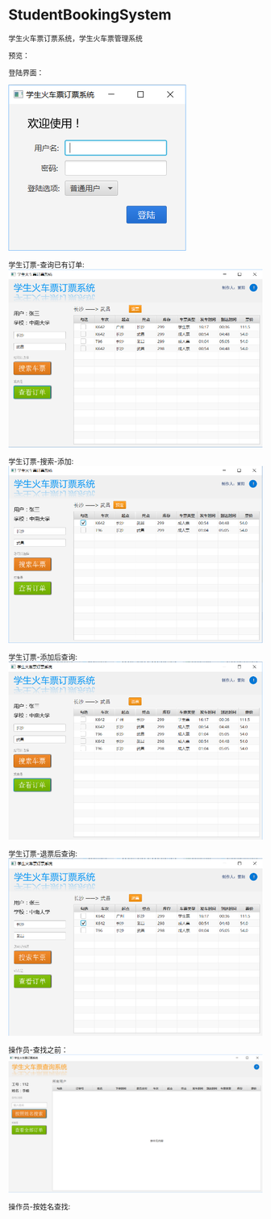 # StudentBookingSystem
学生火车票订票系统，学生火车票管理系统

预览：

登陆界面：

![](https://github.com/PhoeBe-NanMu/StudentBookingSystem/blob/master/pics/loginIn.PNG)

学生订票-查询已有订单:
![](https://github.com/PhoeBe-NanMu/StudentBookingSystem/blob/master/pics/%E5%AD%A6%E7%94%9F%E8%AE%A2%E7%A5%A8-%E6%9F%A5%E8%AF%A2.PNG)

学生订票-搜索-添加:
![](https://github.com/PhoeBe-NanMu/StudentBookingSystem/blob/master/pics/%E5%AD%A6%E7%94%9F%E8%AE%A2%E7%A5%A8-%E6%90%9C%E7%B4%A2.PNG)

学生订票-添加后查询:
![](https://github.com/PhoeBe-NanMu/StudentBookingSystem/blob/master/pics/%E5%AD%A6%E7%94%9F%E8%AE%A2%E7%A5%A8-%E6%B7%BB%E5%8A%A0%E5%90%8E%E6%9F%A5%E8%AF%A2.PNG)

学生订票-退票后查询:
![](https://github.com/PhoeBe-NanMu/StudentBookingSystem/blob/master/pics/%E5%AD%A6%E7%94%9F%E8%AE%A2%E7%A5%A8-%E9%80%80%E7%A5%A8%E5%90%8E%E6%9F%A5%E8%AF%A2.PNG)

操作员-查找之前：
![](https://github.com/PhoeBe-NanMu/StudentBookingSystem/blob/master/pics/%E6%93%8D%E4%BD%9C%E5%91%98-%E6%9F%A5%E6%89%BE%E4%B9%8B%E5%89%8D.PNG)

操作员-按姓名查找:
![]()
